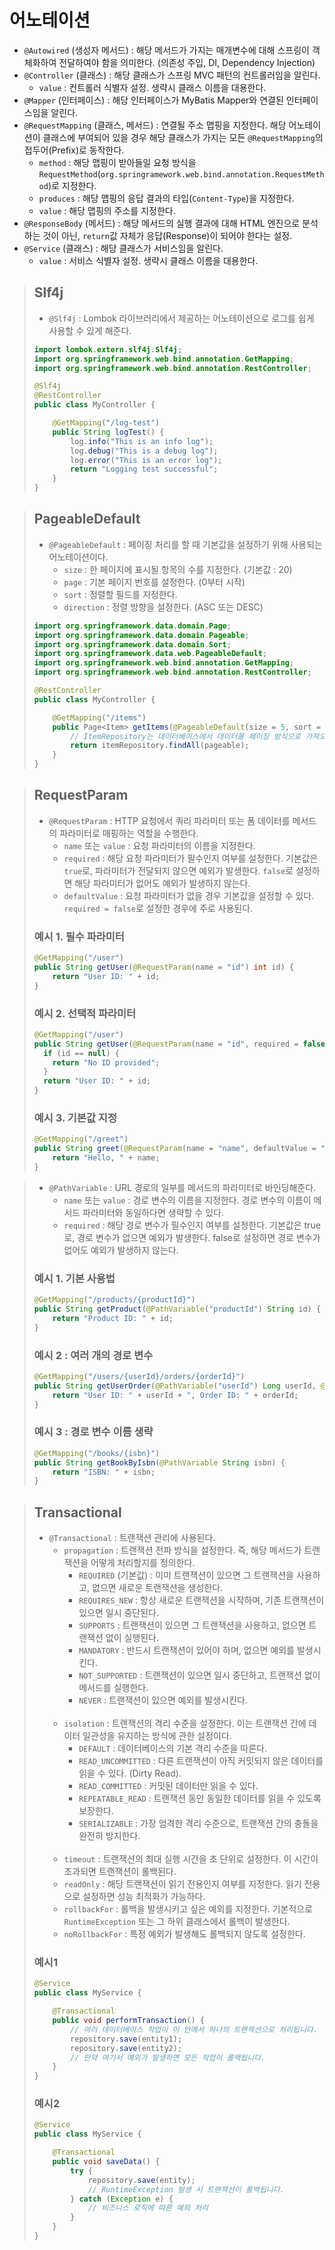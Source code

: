 # 어노테이션
- `@Autowired` (생성자 메서드) : 해당 메서드가 가지는 매개변수에 대해 스프링이 객체화하여 전달하여야 함을 의미한다. (의존성 주입, DI, Dependency Injection)
- `@Controller` (클래스) : 해당 클래스가 스프링 MVC 패턴의 컨트롤러임을 알린다.
  - `value` : 컨트롤러 식별자 설정. 생략시 클래스 이름을 대용한다.
- `@Mapper` (인터페이스) : 해당 인터페이스가 MyBatis Mapper와 연결된 인터페이스임을 알린다.
- `@RequestMapping` (클래스, 메서드) : 연결될 주소 맵핑을 지정한다. 해당 어노테이션이 클래스에 부여되어 있을 경우 해당 클래스가 가지는 모든 `@RequestMapping`의 접두어(Prefix)로 동작한다.
  - `method` : 해당 맵핑이 받아들일 요청 방식을 `RequestMethod`(`org.springramework.web.bind.annotation.RequestMethod`)로 지정한다.
  - `produces` : 해당 맵핑의 응답 결과의 타입(`Content-Type`)을 지정한다.
  - `value` : 해당 맵핑의 주소를 지정한다.
- `@ResponseBody` (메서드) : 해당 메서드의 실행 결과에 대해 HTML 엔진으로 분석하는 것이 아닌, `return`값 자체가 응답(Response)이 되어야 한다는 설정.
- `@Service` (클래스) : 해당 클래스가 서비스임을 알린다.
  - `value` : 서비스 식별자 설정. 생략시 클래스 이름을 대용한다.
> ## Slf4j
> - `@Slf4j` : Lombok 라이브러리에서 제공하는 어노테이션으로 로그를 쉽게 사용할 수 있게 해준다.
> ```java
> import lombok.extern.slf4j.Slf4j;
> import org.springframework.web.bind.annotation.GetMapping;
> import org.springframework.web.bind.annotation.RestController;
> 
> @Slf4j
> @RestController
> public class MyController {
> 
>     @GetMapping("/log-test")
>     public String logTest() {
>         log.info("This is an info log");
>         log.debug("This is a debug log");
>         log.error("This is an error log");
>         return "Logging test successful";
>     }
> }
> ```

> ## PageableDefault
> - `@PageableDefault` : 페이징 처리를 할 때 기본값을 설정하기 위해 사용되는 어노테이션이다.
>   - `size` : 한 페이지에 표시될 항목의 수를 지정한다. (기본값 : 20)
>   - `page` : 기본 페이지 번호를 설정한다. (0부터 시작)
>   - `sort` : 정렬할 필드를 지정한다.
>   - `direction` : 정렬 방향을 설정한다. (ASC 또는 DESC)
> ```java
> import org.springframework.data.domain.Page;
> import org.springframework.data.domain.Pageable;
> import org.springframework.data.domain.Sort;
> import org.springframework.data.web.PageableDefault;
> import org.springframework.web.bind.annotation.GetMapping;
> import org.springframework.web.bind.annotation.RestController;
> 
> @RestController
> public class MyController {
> 
>     @GetMapping("/items")
>     public Page<Item> getItems(@PageableDefault(size = 5, sort = "name", direction = Sort.Direction.ASC) Pageable pageable) {
>         // ItemRepository는 데이터베이스에서 데이터를 페이징 방식으로 가져오는 역할
>         return itemRepository.findAll(pageable);
>     }
> }
> ```

> ## RequestParam
> - `@RequestParam` : HTTP 요청에서 쿼리 파라미터 또는 폼 데이터를 메서드의 파라미터로 매핑하는 역할을 수행한다.
>   - `name` 또는 `value` : 요청 파라미터의 이름을 지정한다.
>   - `required` : 해당 요청 파라미터가 필수인지 여부를 설정한다. 기본값은 `true`로, 파라미터가 전달되지 않으면 예외가 발생한다. `false`로 설정하면 해당 파라미터가 없어도 예외가 발생하지 않는다.
>   - `defaultValue` : 요청 파라미터가 없을 경우 기본값을 설정할 수 있다. `required = false`로 설정한 경우에 주로 사용된다.
> 
> ### 예시 1. 필수 파라미터
> ```java
> @GetMapping("/user")
> public String getUser(@RequestParam(name = "id") int id) {
>     return "User ID: " + id;
> }
> ```
> 
> ### 예시 2. 선택적 파라미터
> ```java 
> @GetMapping("/user")
> public String getUser(@RequestParam(name = "id", required = false) Integer id) {
>   if (id == null) {
>     return "No ID provided";
>   }
>   return "User ID: " + id;
> }
> ```
> 
> ### 예시 3. 기본값 지정
> ```java
> @GetMapping("/greet")
> public String greet(@RequestParam(name = "name", defaultValue = "Guest") String name) {
>     return "Hello, " + name;
> }
> ```

> - `@PathVariable` : URL 경로의 일부를 메서드의 파라미터로 바인딩해준다.
>   - `name` 또는 `value` : 경로 변수의 이름을 지정한다. 경로 변수의 이름이 메서드 파라미터와 동일하다면 생략할 수 있다.
>   - `required` : 해당 경로 변수가 필수인지 여부를 설정한다. 기본값은 true로, 경로 변수가 없으면 예외가 발생한다. false로 설정하면 경로 변수가 없어도 예외가 발생하지 않는다.
> 
> ### 예시 1. 기본 사용법
> ```java
> @GetMapping("/products/{productId}")
> public String getProduct(@PathVariable("productId") String id) {
>     return "Product ID: " + id;
> }
> ```
> 
> ### 예시 2 : 여러 개의 경로 변수
> ```java
> @GetMapping("/users/{userId}/orders/{orderId}")
> public String getUserOrder(@PathVariable("userId") Long userId, @PathVariable("orderId") Long orderId) {
>     return "User ID: " + userId + ", Order ID: " + orderId;
> }
> ```
> 
> ### 예시 3 : 경로 변수 이름 생략
> ```java
> @GetMapping("/books/{isbn}")
> public String getBookByIsbn(@PathVariable String isbn) {
>     return "ISBN: " + isbn;
> }
> ```

> ## Transactional
> - `@Transactional` : 트랜잭션 관리에 사용된다.
>   - `propagation` : 트랜잭션 전파 방식을 설정한다. 즉, 해당 메서드가 트랜잭션을 어떻게 처리할지를 정의한다.
>     - `REQUIRED` (기본값) : 이미 트랜잭션이 있으면 그 트랜잭션을 사용하고, 없으면 새로운 트랜잭션을 생성한다.
>     - `REQUIRES_NEW` : 항상 새로운 트랜잭션을 시작하며, 기존 트랜잭션이 있으면 일시 중단된다.
>     - `SUPPORTS` : 트랜잭션이 있으면 그 트랜잭션을 사용하고, 없으면 트랜잭션 없이 실행된다.
>     - `MANDATORY` : 반드시 트랜잭션이 있어야 하며, 없으면 예외를 발생시킨다.
>     - `NOT_SUPPORTED` : 트랜잭션이 있으면 일시 중단하고, 트랜잭션 없이 메서드를 실행한다.
>     - `NEVER` : 트랜잭션이 있으면 예외를 발생시킨다.
> <br><br>
>   - `isolation` : 트랜잭션의 격리 수준을 설정한다. 이는 트랜잭션 간에 데이터 일관성을 유지하는 방식에 관한 설정이다.
>     - `DEFAULT` : 데이터베이스의 기본 격리 수준을 따른다.
>     - `READ_UNCOMMITTED` : 다른 트랜잭션이 아직 커밋되지 않은 데이터를 읽을 수 있다. (Dirty Read).
>     - `READ_COMMITTED` : 커밋된 데이터만 읽을 수 있다.
>     - `REPEATABLE_READ` : 트랜잭션 동안 동일한 데이터를 읽을 수 있도록 보장한다.
>     - `SERIALIZABLE` : 가장 엄격한 격리 수준으로, 트랜잭션 간의 충돌을 완전히 방지한다.
> <br><br>
>   - `timeout` : 트랜잭션의 최대 실행 시간을 초 단위로 설정한다. 이 시간이 초과되면 트랜잭션이 롤백된다.
>   - `readOnly` : 해당 트랜잭션이 읽기 전용인지 여부를 지정한다. 읽기 전용으로 설정하면 성능 최적화가 가능하다.
>   - `rollbackFor` : 롤백을 발생시키고 싶은 예외를 지정한다. 기본적으로 `RuntimeException` 또는 그 하위 클래스에서 롤백이 발생한다.
>   - `noRollbackFor` : 특정 예외가 발생해도 롤백되지 않도록 설정한다.
> 
> ### 예시1
> ```java
> @Service
> public class MyService {
> 
>     @Transactional
>     public void performTransaction() {
>         // 여러 데이터베이스 작업이 이 안에서 하나의 트랜잭션으로 처리됩니다.
>         repository.save(entity1);
>         repository.save(entity2);
>         // 만약 여기서 예외가 발생하면 모든 작업이 롤백됩니다.
>     }
> }
> ```
> 
> ### 예시2
> ```java
> @Service
> public class MyService {
> 
>     @Transactional
>     public void saveData() {
>         try {
>             repository.save(entity);
>             // RuntimeException 발생 시 트랜잭션이 롤백됩니다.
>         } catch (Exception e) {
>             // 비즈니스 로직에 따른 예외 처리
>         }
>     }
> }
> ```